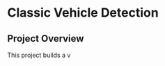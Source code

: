 # Classic Vehicle Detection

## Project Overview

This project builds a v
<!--stackedit_data:
eyJoaXN0b3J5IjpbMTQxMzY0NzcwOF19
-->